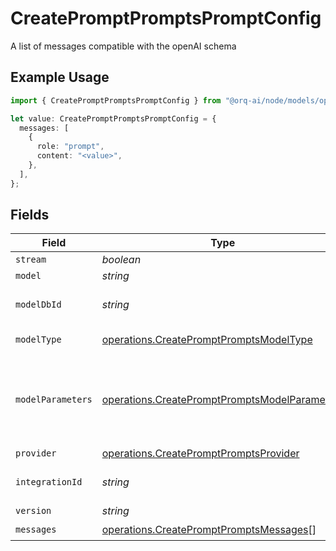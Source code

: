 # CreatePromptPromptsPromptConfig

A list of messages compatible with the openAI schema

## Example Usage

```typescript
import { CreatePromptPromptsPromptConfig } from "@orq-ai/node/models/operations";

let value: CreatePromptPromptsPromptConfig = {
  messages: [
    {
      role: "prompt",
      content: "<value>",
    },
  ],
};
```

## Fields

| Field                                                                                                          | Type                                                                                                           | Required                                                                                                       | Description                                                                                                    |
| -------------------------------------------------------------------------------------------------------------- | -------------------------------------------------------------------------------------------------------------- | -------------------------------------------------------------------------------------------------------------- | -------------------------------------------------------------------------------------------------------------- |
| `stream`                                                                                                       | *boolean*                                                                                                      | :heavy_minus_sign:                                                                                             | N/A                                                                                                            |
| `model`                                                                                                        | *string*                                                                                                       | :heavy_minus_sign:                                                                                             | N/A                                                                                                            |
| `modelDbId`                                                                                                    | *string*                                                                                                       | :heavy_minus_sign:                                                                                             | The id of the resource                                                                                         |
| `modelType`                                                                                                    | [operations.CreatePromptPromptsModelType](../../models/operations/createpromptpromptsmodeltype.md)             | :heavy_minus_sign:                                                                                             | The type of the model                                                                                          |
| `modelParameters`                                                                                              | [operations.CreatePromptPromptsModelParameters](../../models/operations/createpromptpromptsmodelparameters.md) | :heavy_minus_sign:                                                                                             | Model Parameters: Not all parameters apply to every model                                                      |
| `provider`                                                                                                     | [operations.CreatePromptPromptsProvider](../../models/operations/createpromptpromptsprovider.md)               | :heavy_minus_sign:                                                                                             | N/A                                                                                                            |
| `integrationId`                                                                                                | *string*                                                                                                       | :heavy_minus_sign:                                                                                             | The id of the resource                                                                                         |
| `version`                                                                                                      | *string*                                                                                                       | :heavy_minus_sign:                                                                                             | N/A                                                                                                            |
| `messages`                                                                                                     | [operations.CreatePromptPromptsMessages](../../models/operations/createpromptpromptsmessages.md)[]             | :heavy_check_mark:                                                                                             | N/A                                                                                                            |